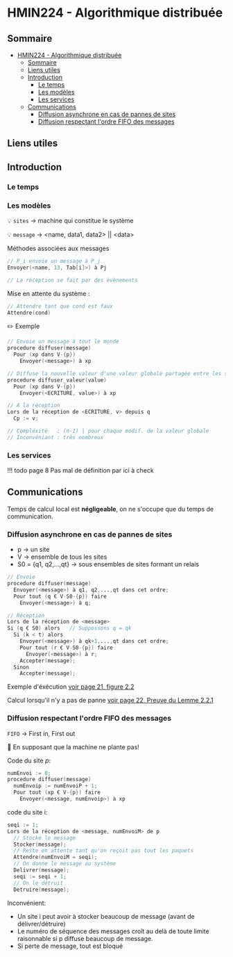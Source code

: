 # HMIN224 - Algorithmique distribuée

## Sommaire

- [HMIN224 - Algorithmique distribuée](#hmin224---algorithmique-distribuée)
  - [Sommaire](#sommaire)
  - [Liens utiles](#liens-utiles)
  - [Introduction](#introduction)
    - [Le temps](#le-temps)
    - [Les modèles](#les-modèles)
    - [Les services](#les-services)
  - [Communications](#communications)
    - [Diffusion asynchrone en cas de pannes de sites](#diffusion-asynchrone-en-cas-de-pannes-de-sites)
    - [Diffusion respectant l'ordre FIFO des messages](#diffusion-respectant-lordre-fifo-des-messages)

## Liens utiles

## Introduction

### Le temps

### Les modèles

:bulb: `sites` &rarr; machine qui constitue le système

:bulb: `message` &rarr; \<name, data1, data2\> \|\| \<data>

Méthodes associées aux messages

```d
// P_i envoie un message à P_j
Envoyer(<name, 13, Tab[i]>) à Pj

// La réception se fait par des évènements
```

Mise en attente du système :
```d
// Attendre tant que cond est faux
Attendre(cond)
```

:pencil2: Exemple
```d
// Envoie un message à tout le monde
procedure diffuser(message)
  Pour (xp dans V-{p})
    Envoyer(<message>) à xp
```

```d
// Diffuse la nouvelle valeur d'une valeur globale partagée entre les sites
procedure diffuser_valeur(value)
  Pour (xp dans V-{p})
    Envoyer(<ECRITURE, value>) à xp

// A la réception
Lors de la réception de <ECRITURE, v> depuis q
  Cp := v;

// Compléxité 	: (n-1) | pour chaque modif. de la valeur globale
// Inconvéniant	: très nombreux
```

### Les services

!!! todo page 8
  Pas mal de définition par ici à check 


## Communications

Temps de calcul local est **négligeable**, on ne s'occupe que du temps de communication.

### Diffusion asynchrone en cas de pannes de sites

- p &rarr; un site
- V &rarr; ensemble de tous les sites
- S0 = {q1, q2,...,qt} &rarr; sous ensembles de sites formant un relais

```d
// Envoie
procedure diffuser(message)
  Envoyer(<message>) à q1, q2,...,qt dans cet ordre;
  Pour tout (q € V-S0-{p}) faire
    Envoyer(<message>) à q;

// Réception
Lors de la réception de <message>
Si (q € S0) alors	// Suppossons q = qk
  Si (k < t) alors
    Envoyer(<message>) à qk+1,...,qt dans cet ordre;
    Pour tout (r € V-S0-{p}) faire
      Envoyer(<message>) à r;
    Accepter(message);
  Sinon
    Accepter(message);
```

Exemple d'éxécution [voir page 21, figure 2.2](https://github.com/DocAmaroo/M1Aigle/blob/master/s2/HMIN224/cours/main_cours.pdf)

Calcul lorsqu'il n'y a pas de panne [voir page 22, Preuve du Lemme 2.2.1](https://github.com/DocAmaroo/M1Aigle/blob/master/s2/HMIN224/cours/main_cours.pdf)

### Diffusion respectant l'ordre FIFO des messages

`FIFO` &rarr; First in, First out

:children_crossing: En supposant que la machine ne plante pas!

Code du site *p*:
```d
numEnvoi := 0;
procedure diffuser(message)
  numEnvoip := numEnvoiP + 1;
  Pour tout (xp € V-{p}) faire
    Envoyer(<message, numEnvoip>) à xp
```

code du site i:
```d
seqi := 1;
Lors de la réception de <message, numEnvoiM> de p
  // Stocke le message
  Stocker(message);
  // Reste en attente tant qu'on reçoit pas tout les paquets
  Attendre(numEnvoiM = seqi);
  // On donne le message au système
  Delivrer(message);
  seqi := seqi + 1;
  // On le détruit
  Detruire(message);
```

Inconvénient:
- Un site i peut avoir à stocker beaucoup de message (avant de délivrer/détruire)
- Le numéro de séquence des messages croît au delà de toute limite raisonnable si p diffuse beaucoup de message.
- Si perte de message, tout est bloqué